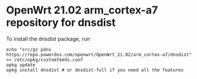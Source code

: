 OpenWrt 21.02 arm_cortex-a7 repository for dnsdist
========

To install the dnsdist package, run

```
echo "src/gz pdns https://repo.powerdns.com/openwrt/OpenWrt_21.02/arm_cortex-a7/dnsdist" >> /etc/opkg/customfeeds.conf
opkg update
opkg install dnsdist # or dnsdist-full if you need all the features
```
